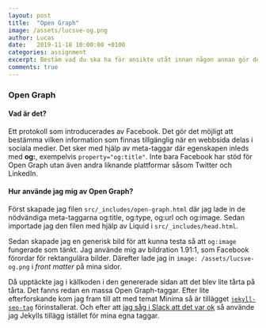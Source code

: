 ```yaml
---
layout: post
title:  "Open Graph"
image: /assets/lucsve-og.png
author: Lucas
date:   2019-11-18 10:00:00 +0100
categories: assignment
excerpt: Bestäm vad du ska ha för ansikte utåt innan någon annan gör det åt dig.  
comments: true
---
```

### Open Graph
#### Vad är det? 
Ett protokoll som introducerades av Facebook. Det gör det möjligt att bestämma vilken information som finnas tillgänglig när en webbsida delas i sociala medier. Det sker med hjälp av meta-taggar där egenskapen inleds med **og:**, exempelvis `property="og:title"`. Inte bara Facebook har stöd för Open Graph utan även andra liknande plattformar såsom Twitter och LinkedIn. 

#### Hur använde jag mig av Open Graph? 
Först skapade jag filen `src/_includes/open-graph.html` där jag lade in de nödvändiga meta-taggarna og:title, og:type, og:url och og:image. Sedan importade jag den filen med hjälp av Liquid i `src/_includes/head.html`. 

Sedan skapade jag en generisk bild för att kunna testa så att `og:image` fungerade som tänkt. Jag använde mig av bildration 1.91:1, som Facebook förordar för rektangulära bilder. Därefter lade jag in `image: /assets/lucsve-og.png` i *front matter* på mina sidor. 

Då upptäckte jag i källkoden i den genererade sidan att det blev lite tårta på tårta. Det fanns redan en massa Open Graph-taggar. Efter lite efterforskande kom jag fram till att med temat Minima så är tillägget [`jekyll-seo-tag`](https://github.com/jekyll/jekyll-seo-tag) förinstallerat. Och efter att [jag såg i Slack att det var ok](https://coursepress.slack.com/archives/C03M7PNTX/p1542272274343800) så använde jag Jekylls tillägg istället för mina egna taggar. 
